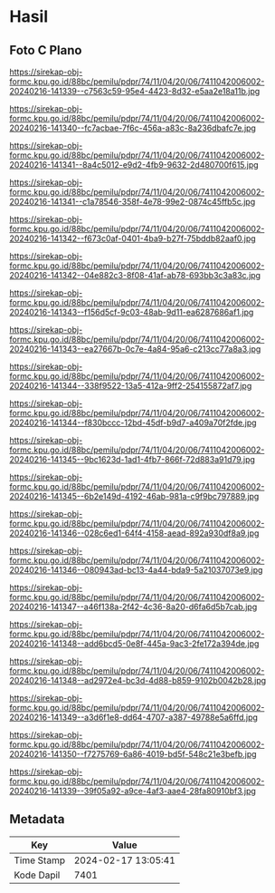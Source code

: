 # Hasil

## Foto C Plano

https://sirekap-obj-formc.kpu.go.id/88bc/pemilu/pdpr/74/11/04/20/06/7411042006002-20240216-141339--c7563c59-95e4-4423-8d32-e5aa2e18a11b.jpg

https://sirekap-obj-formc.kpu.go.id/88bc/pemilu/pdpr/74/11/04/20/06/7411042006002-20240216-141340--fc7acbae-7f6c-456a-a83c-8a236dbafc7e.jpg

https://sirekap-obj-formc.kpu.go.id/88bc/pemilu/pdpr/74/11/04/20/06/7411042006002-20240216-141341--8a4c5012-e9d2-4fb9-9632-2d480700f615.jpg

https://sirekap-obj-formc.kpu.go.id/88bc/pemilu/pdpr/74/11/04/20/06/7411042006002-20240216-141341--c1a78546-358f-4e78-99e2-0874c45ffb5c.jpg

https://sirekap-obj-formc.kpu.go.id/88bc/pemilu/pdpr/74/11/04/20/06/7411042006002-20240216-141342--f673c0af-0401-4ba9-b27f-75bddb82aaf0.jpg

https://sirekap-obj-formc.kpu.go.id/88bc/pemilu/pdpr/74/11/04/20/06/7411042006002-20240216-141342--04e882c3-8f08-41af-ab78-693bb3c3a83c.jpg

https://sirekap-obj-formc.kpu.go.id/88bc/pemilu/pdpr/74/11/04/20/06/7411042006002-20240216-141343--f156d5cf-9c03-48ab-9d11-ea6287686af1.jpg

https://sirekap-obj-formc.kpu.go.id/88bc/pemilu/pdpr/74/11/04/20/06/7411042006002-20240216-141343--ea27667b-0c7e-4a84-95a6-c213cc77a8a3.jpg

https://sirekap-obj-formc.kpu.go.id/88bc/pemilu/pdpr/74/11/04/20/06/7411042006002-20240216-141344--338f9522-13a5-412a-9ff2-254155872af7.jpg

https://sirekap-obj-formc.kpu.go.id/88bc/pemilu/pdpr/74/11/04/20/06/7411042006002-20240216-141344--f830bccc-12bd-45df-b9d7-a409a70f2fde.jpg

https://sirekap-obj-formc.kpu.go.id/88bc/pemilu/pdpr/74/11/04/20/06/7411042006002-20240216-141345--9bc1623d-1ad1-4fb7-866f-72d883a91d79.jpg

https://sirekap-obj-formc.kpu.go.id/88bc/pemilu/pdpr/74/11/04/20/06/7411042006002-20240216-141345--6b2e149d-4192-46ab-981a-c9f9bc797889.jpg

https://sirekap-obj-formc.kpu.go.id/88bc/pemilu/pdpr/74/11/04/20/06/7411042006002-20240216-141346--028c6ed1-64f4-4158-aead-892a930df8a9.jpg

https://sirekap-obj-formc.kpu.go.id/88bc/pemilu/pdpr/74/11/04/20/06/7411042006002-20240216-141346--080943ad-bc13-4a44-bda9-5a21037073e9.jpg

https://sirekap-obj-formc.kpu.go.id/88bc/pemilu/pdpr/74/11/04/20/06/7411042006002-20240216-141347--a46f138a-2f42-4c36-8a20-d6fa6d5b7cab.jpg

https://sirekap-obj-formc.kpu.go.id/88bc/pemilu/pdpr/74/11/04/20/06/7411042006002-20240216-141348--add6bcd5-0e8f-445a-9ac3-2fe172a394de.jpg

https://sirekap-obj-formc.kpu.go.id/88bc/pemilu/pdpr/74/11/04/20/06/7411042006002-20240216-141348--ad2972e4-bc3d-4d88-b859-9102b0042b28.jpg

https://sirekap-obj-formc.kpu.go.id/88bc/pemilu/pdpr/74/11/04/20/06/7411042006002-20240216-141349--a3d6f1e8-dd64-4707-a387-49788e5a6ffd.jpg

https://sirekap-obj-formc.kpu.go.id/88bc/pemilu/pdpr/74/11/04/20/06/7411042006002-20240216-141350--f7275769-6a86-4019-bd5f-548c21e3befb.jpg

https://sirekap-obj-formc.kpu.go.id/88bc/pemilu/pdpr/74/11/04/20/06/7411042006002-20240216-141339--39f05a92-a9ce-4af3-aae4-28fa80910bf3.jpg


## Metadata

| Key        | Value               |
| ---------- | ------------------- |
| Time Stamp | 2024-02-17 13:05:41 |
| Kode Dapil | 7401                |




